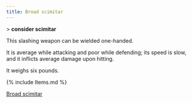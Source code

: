 ```yaml
---
title: Broad scimitar
---
```


\> **consider scimitar**

This slashing weapon can be wielded one-handed.

It is average while attacking and poor while defending; its speed is
slow, and it inflicts average damage upon hitting.

It weighs six pounds.

{% include Items.md %}

[Broad scimitar](Category:_Slashing_weapons "wikilink")